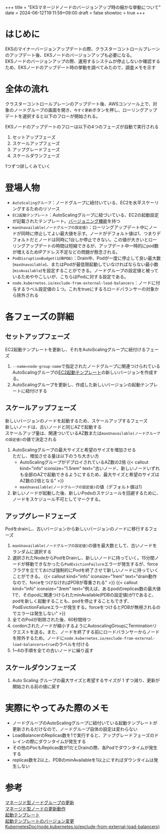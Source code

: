 +++
title =  "EKSマネージドノードのバージョンアップ時の細かな挙動について"
date = 2024-06-12T19:11:59+09:00
draft = false
showtoc = true
+++

# はじめに
EKSのマイナーバージョンアップデートの際、クラスターコントロールプレーンのアップデート後、EKSノードのバージョンアップも必要になる。  
EKSノードのバージョンアップの際、運用するシステムが停止しないか確認するため、EKSノードのアップデート時の挙動を調べてみたので、調査メモを示す  

# 全体の流れ
クラスターコントロールプレーンのアップデート後、AWSコンソール上で、対象のノードグループの画面を開き、`今すぐ更新`ボタンを押し、ローリングアップデートを選択すると以下のフローが開始される。

EKSノードのアップデートのフローは以下の4つのフェーズが自動で実行される
1. セットアップフェーズ
2. スケールアップフェーズ
3. アップグレードフェーズ
4. スケールダウンフェーズ

1つずつ詳しくみていく

# 登場人物
- `AutoScalingグループ`：ノードグループに紐付いている、EC2を水平スケーリングするためのリソース
- `EC2起動テンプレート`：AutoScalingグループに紐づいている、EC2の起動設定が記載されたテンプレート。[バージョニング機能](https://docs.aws.amazon.com/ja_jp/AWSEC2/latest/UserGuide/manage-launch-template-versions.html)を持つ
- `maxUnavailable(ノードグループの設定値)`：ローリングアップデート中にノードが同時に停止してよい最大値を示す。ノードがデフォルト値は1、つまりデフォルトだとノードは同時に1台しか停止できない。この値が大きいとローリングアップデートの時間は短縮できるが、アップデート中一時的にpod数が増えるためIPアドレス不足などの問題が懸念される。
- `PodDisruptionBudget(以降PDB)`：Drain中、Podが一度に停止して良い最大数(`maxUnavailable`)、またはPodが最低限起動していなければならない最小数(`minAvailable`)を設定することができる。ノードグループの設定値と被っているためややこしいが、こちらはPodに対する設定である。
- `node.kubernetes.io/exclude-from-external-load-balancers`：ノードに付与するラベル設定値の１つ。これをtrueにするろロードバランサーの対象から除外される

# 各フェーズの詳細
## セットアップフェーズ
EC2起動テンプレートを更新し、それをAutoScalingグループに紐付けるフェーズ
1. `--name=node-group-name`で指定されたノードグループに関連つけられているAutoScalingグループの[EC2起動テンプレート](https://docs.aws.amazon.com/ja_jp/autoscaling/ec2/userguide/launch-templates.html)の新しいバージョンを作成する。 
2. AutoScalingグループを更新し、作成した新しいバージョンの起動テンプレートに紐付けする  

## スケールアップフェーズ
新しいバージョンのノードを起動するため、スケールアップするフェーズ  
新しいノードは、古いノードと同じAZで起動する  
スケールアップ量は、関連ついているAZ数または`maxUnavailable(ノードグループの設定値)`の値で決定される  
1. AutoScalingグループの最大サイズと希望のサイズを増加させる  
    ただし、増加させる量は以下のうち大きい方  
    - AutoScalingグループがデプロイされているAZ数の2倍
        {{< callout kind="info" iconsize="1.5rem" text="古いノード、新しいノードいずれも全部のAZで起動できるようにするため、最大サイズと希望のサイズはAZ数の2倍となる" >}}
    - `maxUnavailable(ノードグループの設定値)`の値（デフォルト値は1）
2. 新しいノードが起動した後、新しいPodsのスケジュールを回避するために、ノードをスケジュール不可としてマークする。



## アップグレードフェーズ
Podをdrainし、古いバージョンから新しいバージョンのノードに移行するフェーズ
1. `maxUnavailable(ノードグループの設定値)`の値を最大数として、古いノードをランダムに選択する
2. 選択されたNodeからPodをDrainし、新しいノードに持っていく。15分間ノードが移動できなかったら`PodEvictionFailure`エラーが発生するが、forceフラグを立てておけば強制的にPodを終了させて新しいノードに持っていくことができる。
    {{< callout kind="info" iconsize="1rem" text="drain動作なので、forceをつけなければPDBが尊重される" >}}
    {{< callout kind="info" iconsize="3rem" text="例えば、あるpodのreplicas数の最大値1で、そのpodに関連つけられたminAvailable(PDBの設定値)が1であると、podを新しく起動することも、podを停止することもできず、PodEvictionFailureエラーが発生する。forceをつけるとPDBが無視されるのでエラーは発生しない" >}}
3. 全てのPodが削除された後、60秒間待つ
4. cordonされたノードが縮小するようにAutoscalingGroupにTerminationリクエストを送る。また、ノードを終了する前にロードバランサーからノードを除外するため。ノードに`node.kubernetes.io/exclude-from-external-load-balancers=true`のラベルを付ける
5. 1~4の手順を全ての古いノードに繰り返す

## スケールダウンフェーズ
1. Auto Scaling グループの最大サイズと希望するサイズが 1 ずつ減り、更新が開始される前の値に戻す

# 実際にやってみた際のメモ
- ノードグループのAutoScalingグループに紐付いている起動テンプレートが更新されるだけなので、ノードグループ自体の設定は変わらない
- LoadBalancerのReplicas数を1で実行すると、アップグレードフェーズのドレインの際にダウンタイムが発生する
- その他のPocもReplicas数が1だとDrainの際、各Podでダウンタイムが発生する
- replicas数を2以上、PDBのminAvailableを1以上にすればダウンタイムは発生しない

# 参考
[マネージド型ノードグループの更新](https://docs.aws.amazon.com/ja_jp/eks/latest/userguide/update-managed-node-group.html)  
[マネージド型ノードの更新動作](https://docs.aws.amazon.com/ja_jp/eks/latest/userguide/managed-node-update-behavior.html)  
[起動テンプレート](https://docs.aws.amazon.com/ja_jp/autoscaling/ec2/userguide/launch-templates.html)  
[起動テンプレートのバージョン変更](https://docs.aws.amazon.com/ja_jp/AWSEC2/latest/UserGuide/manage-launch-template-versions.html)  
[KubernetesDoc(node.kubernetes.io/exclude-from-external-load-balancers)](https://kubernetes.io/docs/reference/labels-annotations-taints/#node-kubernetes-io-exclude-from-external-load-balancers)